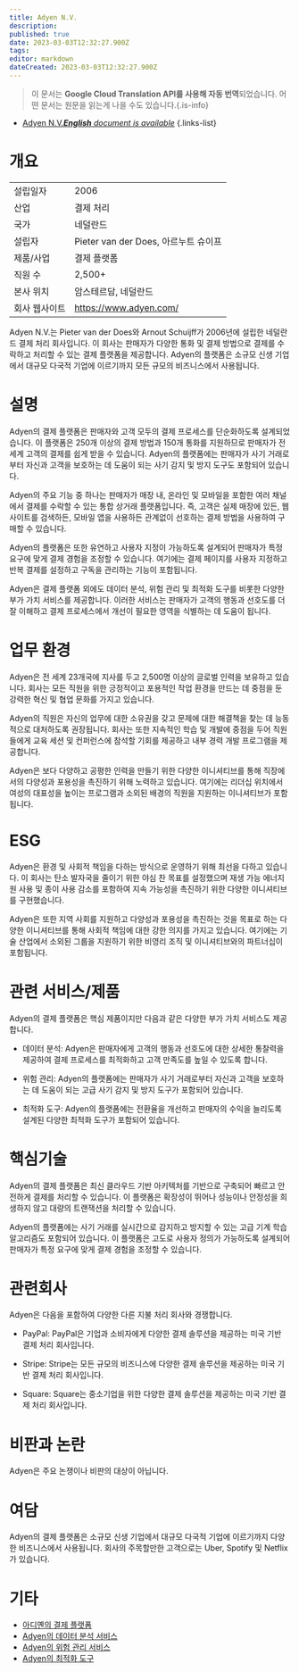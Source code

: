 ```yaml
---
title: Adyen N.V.
description: 
published: true
date: 2023-03-03T12:32:27.900Z
tags: 
editor: markdown
dateCreated: 2023-03-03T12:32:27.900Z
---
```


> 이 문서는 **Google Cloud Translation API를 사용해 자동 번역**되었습니다.
어떤 문서는 원문을 읽는게 나을 수도 있습니다.{.is-info}



- [Adyen N.V.***English** document is available*](/en/Knowledge-base/Dictionary/Company/adyen-n-v-)
{.links-list}
# 개요

| | |
| --- | --- |
| 설립일자 | 2006 |
| 산업 | 결제 처리 |
| 국가 | 네덜란드 |
| 설립자 | Pieter van der Does, 아르누트 슈이프 |
| 제품/사업 | 결제 플랫폼 |
| 직원 수 | 2,500+ |
| 본사 위치 | 암스테르담, 네덜란드 |
| 회사 웹사이트 | https://www.adyen.com/ |

Adyen N.V.는 Pieter van der Does와 Arnout Schuijff가 2006년에 설립한 네덜란드 결제 처리 회사입니다. 이 회사는 판매자가 다양한 통화 및 결제 방법으로 결제를 수락하고 처리할 수 있는 결제 플랫폼을 제공합니다. Adyen의 플랫폼은 소규모 신생 기업에서 대규모 다국적 기업에 이르기까지 모든 규모의 비즈니스에서 사용됩니다.

# 설명

Adyen의 결제 플랫폼은 판매자와 고객 모두의 결제 프로세스를 단순화하도록 설계되었습니다. 이 플랫폼은 250개 이상의 결제 방법과 150개 통화를 지원하므로 판매자가 전 세계 고객의 결제를 쉽게 받을 수 있습니다. Adyen의 플랫폼에는 판매자가 사기 거래로부터 자신과 고객을 보호하는 데 도움이 되는 사기 감지 및 방지 도구도 포함되어 있습니다.

Adyen의 주요 기능 중 하나는 판매자가 매장 내, 온라인 및 모바일을 포함한 여러 채널에서 결제를 수락할 수 있는 통합 상거래 플랫폼입니다. 즉, 고객은 실제 매장에 있든, 웹사이트를 검색하든, 모바일 앱을 사용하든 관계없이 선호하는 결제 방법을 사용하여 구매할 수 있습니다.

Adyen의 플랫폼은 또한 유연하고 사용자 지정이 가능하도록 설계되어 판매자가 특정 요구에 맞게 결제 경험을 조정할 수 있습니다. 여기에는 결제 페이지를 사용자 지정하고 반복 결제를 설정하고 구독을 관리하는 기능이 포함됩니다.

Adyen은 결제 플랫폼 외에도 데이터 분석, 위험 관리 및 최적화 도구를 비롯한 다양한 부가 가치 서비스를 제공합니다. 이러한 서비스는 판매자가 고객의 행동과 선호도를 더 잘 이해하고 결제 프로세스에서 개선이 필요한 영역을 식별하는 데 도움이 됩니다.

# 업무 환경

Adyen은 전 세계 23개국에 지사를 두고 2,500명 이상의 글로벌 인력을 보유하고 있습니다. 회사는 모든 직원을 위한 긍정적이고 포용적인 작업 환경을 만드는 데 중점을 둔 강력한 혁신 및 협업 문화를 가지고 있습니다.

Adyen의 직원은 자신의 업무에 대한 소유권을 갖고 문제에 대한 해결책을 찾는 데 능동적으로 대처하도록 권장됩니다. 회사는 또한 지속적인 학습 및 개발에 중점을 두어 직원들에게 교육 세션 및 컨퍼런스에 참석할 기회를 제공하고 내부 경력 개발 프로그램을 제공합니다.

Adyen은 보다 다양하고 공평한 인력을 만들기 위한 다양한 이니셔티브를 통해 직장에서의 다양성과 포용성을 촉진하기 위해 노력하고 있습니다. 여기에는 리더십 위치에서 여성의 대표성을 높이는 프로그램과 소외된 배경의 직원을 지원하는 이니셔티브가 포함됩니다.

# ESG

Adyen은 환경 및 사회적 책임을 다하는 방식으로 운영하기 위해 최선을 다하고 있습니다. 이 회사는 탄소 발자국을 줄이기 위한 야심 찬 목표를 설정했으며 재생 가능 에너지원 사용 및 종이 사용 감소를 포함하여 지속 가능성을 촉진하기 위한 다양한 이니셔티브를 구현했습니다.

Adyen은 또한 지역 사회를 지원하고 다양성과 포용성을 촉진하는 것을 목표로 하는 다양한 이니셔티브를 통해 사회적 책임에 대한 강한 의지를 가지고 있습니다. 여기에는 기술 산업에서 소외된 그룹을 지원하기 위한 비영리 조직 및 이니셔티브와의 파트너십이 포함됩니다.

# 관련 서비스/제품

Adyen의 결제 플랫폼은 핵심 제품이지만 다음과 같은 다양한 부가 가치 서비스도 제공합니다.

- 데이터 분석: Adyen은 판매자에게 고객의 행동과 선호도에 대한 상세한 통찰력을 제공하여 결제 프로세스를 최적화하고 고객 만족도를 높일 수 있도록 합니다.

- 위험 관리: Adyen의 플랫폼에는 판매자가 사기 거래로부터 자신과 고객을 보호하는 데 도움이 되는 고급 사기 감지 및 방지 도구가 포함되어 있습니다.

- 최적화 도구: Adyen의 플랫폼에는 전환율을 개선하고 판매자의 수익을 늘리도록 설계된 다양한 최적화 도구가 포함되어 있습니다.

# 핵심기술

Adyen의 결제 플랫폼은 최신 클라우드 기반 아키텍처를 기반으로 구축되어 빠르고 안전하게 결제를 처리할 수 있습니다. 이 플랫폼은 확장성이 뛰어나 성능이나 안정성을 희생하지 않고 대량의 트랜잭션을 처리할 수 있습니다.

Adyen의 플랫폼에는 사기 거래를 실시간으로 감지하고 방지할 수 있는 고급 기계 학습 알고리즘도 포함되어 있습니다. 이 플랫폼은 고도로 사용자 정의가 가능하도록 설계되어 판매자가 특정 요구에 맞게 결제 경험을 조정할 수 있습니다.

# 관련회사

Adyen은 다음을 포함하여 다양한 다른 지불 처리 회사와 경쟁합니다.

- PayPal: PayPal은 기업과 소비자에게 다양한 결제 솔루션을 제공하는 미국 기반 결제 처리 회사입니다.

- Stripe: Stripe는 모든 규모의 비즈니스에 다양한 결제 솔루션을 제공하는 미국 기반 결제 처리 회사입니다.

- Square: Square는 중소기업을 위한 다양한 결제 솔루션을 제공하는 미국 기반 결제 처리 회사입니다.

# 비판과 논란

Adyen은 주요 논쟁이나 비판의 대상이 아닙니다.

# 여담

Adyen의 결제 플랫폼은 소규모 신생 기업에서 대규모 다국적 기업에 이르기까지 다양한 비즈니스에서 사용됩니다. 회사의 주목할만한 고객으로는 Uber, Spotify 및 Netflix가 있습니다.

# 기타

- [아디옌의 결제 플랫폼](https://www.adyen.com/payment-platform)
- [Adyen의 데이터 분석 서비스](https://www.adyen.com/features/data-analytics)
- [Adyen의 위험 관리 서비스](https://www.adyen.com/features/risk-management)
- [Adyen의 최적화 도구](https://www.adyen.com/features/optimization-tools)
